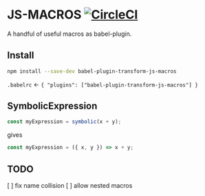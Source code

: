 # JS-MACROS [![CircleCI](https://circleci.com/gh/freddi301/babel-plugin-transform-js-macros/tree/master.svg?style=svg)](https://circleci.com/gh/freddi301/babel-plugin-transform-js-macros/tree/master)

A handful of useful macros as babel-plugin.

## Install

```bash
npm install --save-dev babel-plugin-transform-js-macros
```

`.babelrc` <- `{ "plugins": ["babel-plugin-transform-js-macros"] }`

## SymbolicExpression

```javascript
const myExpression = symbolic(x + y);
```

gives

```javascript
const myExpression = ({ x, y }) => x + y;
```

## TODO

[ ] fix name collision
[ ] allow nested macros
